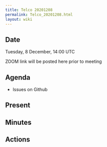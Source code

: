 ```yaml
---
title: Telco 20201208
permalink: Telco_20201208.html
layout: wiki
---
```


Date
----

Tuesday, 8 December, 14:00 UTC

<!-- end of autogeneration -->

ZOOM link will be posted here prior to meeting

Agenda
------
   * Issues on Github

Present
--------


Minutes
--------


Actions
-------


